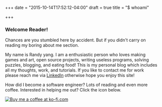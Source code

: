 +++
date = "2015-10-14T17:52:12-04:00"
draft = true
title = "$ whoami"

+++

### Welcome Reader!

Chances are you stumbled here by accident. But if you didn't carry on reading my boring about me section.

My name is Randy yang. I am a enthusiastic person who loves making games and art, open source projects, 
writing useless programs, solving puzzles, blogging, and eating food!
This is my personal blog which includes all my thoughts, work, and tutorials. 
If you like to contact me for work please reach me via [LinkedIn](https://www.linkedin.com/pub/randy-yang/2b/835/713) 
otherwise hope you enjoy this site!

How did I become a software engineer? Lots of reading and even more coffee.
Interested in helping me out? Click the icon below.

<a href='http://ko-fi.com?i=2505JNS0N1IE5' target='_blank'><img class="buymecoffee" src='https://az743702.vo.msecnd.net/cdn/logo.svg' alt='Buy me a coffee at ko-fi.com' /></a> 

